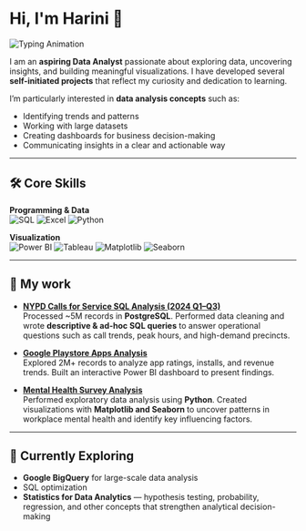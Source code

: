 # Hi, I'm **Harini** 👋

![Typing Animation](https://readme-typing-svg.herokuapp.com?color=2E8B57&size=25&center=false&vCenter=true&width=500&lines=Aspiring+Data+Analyst;SQL+%7C+Python+%7C+Power+BI+%7C+Tableau;Turning+Data+into+Insights)

I am an **aspiring Data Analyst** passionate about exploring data, uncovering insights, and building meaningful visualizations. 
I have developed several **self-initiated projects** that reflect my curiosity and dedication to learning.  

I’m particularly interested in **data analysis concepts** such as:  
- Identifying trends and patterns  
- Working with large datasets  
- Creating dashboards for business decision-making  
- Communicating insights in a clear and actionable way  

---

## 🛠️ Core Skills
**Programming & Data**  
 ![SQL](https://img.shields.io/badge/SQL-4479A1?style=for-the-badge&logo=postgresql&logoColor=white)  ![Excel](https://img.shields.io/badge/Excel-217346?style=for-the-badge&logo=microsoft-excel&logoColor=white)  ![Python](https://img.shields.io/badge/Python-3776AB?style=for-the-badge&logo=python&logoColor=white) 

**Visualization**  
![Power BI](https://img.shields.io/badge/Power%20BI-F2C811?style=for-the-badge&logo=powerbi&logoColor=black)  ![Tableau](https://img.shields.io/badge/Tableau-E97627?style=for-the-badge&logo=tableau&logoColor=white)  ![Matplotlib](https://img.shields.io/badge/Matplotlib-005571?style=for-the-badge&logo=python&logoColor=white)  ![Seaborn](https://img.shields.io/badge/Seaborn-9cf?style=for-the-badge&logo=python&logoColor=black)  


---

## 📂 My work

- **[NYPD Calls for Service SQL Analysis (2024 Q1–Q3)](https://github.com/harini-anenka/nypd-calls-for-service-2024-sql-analysis)**  
  Processed ~5M records in **PostgreSQL**. Performed data cleaning and wrote **descriptive & ad-hoc SQL queries** to answer operational questions such as call trends, peak hours, and high-demand precincts.

- **[Google Playstore Apps Analysis](https://github.com/harini-anenka/google-playstore-apps-analysis)**  
  Explored 2M+ records to analyze app ratings, installs, and revenue trends. Built an interactive Power BI dashboard to present findings.
  
- **[Mental Health Survey Analysis](https://github.com/harini-anenka/Mental-Health-Survey-Analysis)**  
  Performed exploratory data analysis using **Python**. Created visualizations with **Matplotlib and Seaborn** to uncover patterns in workplace mental health and identify key influencing factors.  


---

## 📖 Currently Exploring  

- **Google BigQuery** for large-scale data analysis  
- SQL optimization  
- **Statistics for Data Analytics** — hypothesis testing, probability, regression, and other concepts that strengthen analytical decision-making  
